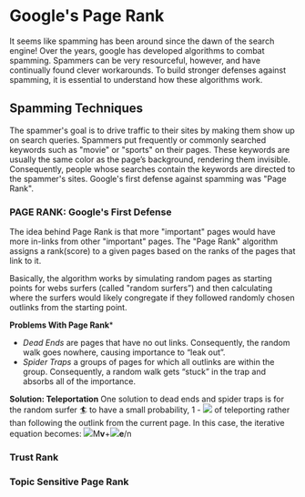 # Google's Page Rank

It seems like spamming has been around since the dawn of the search engine! Over the years, google has developed algorithms to combat spamming. Spammers can be very resourceful, however, and have continually found clever workarounds. To build stronger defenses against spamming, it is essential to understand how these algorithms work.

## Spamming Techniques
The spammer's goal is to drive traffic to their sites by making them show up on search queries. Spammers put frequently or commonly searched keywords such as "movie" or "sports" on their pages. These keywords are usually the same color as the page’s background, rendering them invisible. Consequently, people whose searches contain the keywords are directed to the spammer's sites. Google's first defense against spamming was "Page Rank".

### PAGE RANK: Google's First Defense
The idea behind Page Rank is that more "important" pages would have more in-links from other "important" pages. The "Page Rank" algorithm assigns a rank(score) to a given pages based on the ranks of the pages that link to it. 

Basically, the algorithm works by simulating random pages as starting points for webs surfers (called "random surfers”) and then calculating where the surfers would likely congregate if they followed randomly chosen outlinks from the starting point.

**Problems With Page Rank***
+ *Dead Ends* are pages that have no out links. Consequently, the random walk goes nowhere, causing importance to “leak out”. 
+ *Spider Traps* a groups of pages for which all outlinks are within the group. Consequently, a random walk gets “stuck” in the trap and absorbs all of the importance.

**Solution: Teleportation**
One solution to dead ends and spider traps is for the random surfer :surfer: to have a small probability, 1 - <img src="https://latex.codecogs.com/gif.latex?{\beta}" /> of teleporting rather than following the outlink from the current page. In this case, the iterative equation becomes:
<img src="https://latex.codecogs.com/gif.latex?{\beta}"/>M**v**+<img src="https://latex.codecogs.com/gif.latex?{(1-{\beta})"/>**e**/n

### Trust Rank

### Topic Sensitive Page Rank
